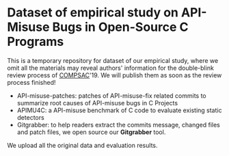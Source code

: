 # Dataset of empirical study on API-Misuse Bugs in Open-Source C Programs
This is a temporary repository for dataset of our empirical study, where we omit all the materials may reveal authors' information for the double-blink review process of [COMPSAC](https://ieeecompsac.computer.org/2019/important-dates/)'19. We will publish them as soon as the review process finished!

* API-misuse-patches: patches of API-misuse-fix related commits to summarize root causes of API-misuse bugs in C Projects
* APIMU4C: a API-misuse benchmark of C code to evaluate existing static detectors
* Gitgrabber: to help readers extract the commits message, changed files and patch files, we open source our **Gitgrabber** tool. 

We upload all the original data and evaluation results.

